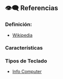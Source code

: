 ## 👁️‍🗨️ Referencias

### Definición:
- [Wikipedia](https://es.wikipedia.org/wiki/Teclado_(inform%C3%A1tica))

### Características


### Tipos de Teclado
- [Info Computer](https://www.info-computer.com/blog/cuales-son-los-tipos-de-teclado.html#:~:text=Existen%20diferentes%20tipos%20de%20teclados,adecuado%20para%20tus%20actividades%20diarias.)
